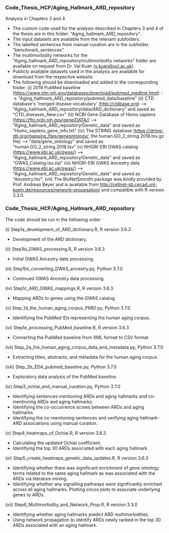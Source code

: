 ### Code_Thesis_HCF/Aging_Hallmark_ARD_repository

Analysis in Chapters 3 and 4
- The custom code used for the analysis described in Chapters 3 and 4 of the thesis are in this folder: “Aging_hallmark_ARD_repository”. 
- The input datasets are available from the relevant subfolders. 
- The labelled sentences from manual curation are in the subfolder, “benchmark_sentences”. 
- The multimorbidity networks for the "Aging_hallmark_ARD_repository/multimorbidity networks" folder are available on request from Dr. Val Kuan (v.kuan@ucl.ac.uk). 
- Publicly available datasets used in the analysis are available for download from the respective website. 
- The following should be downloaded and added to the corresponding folder:
(i) 2019 PubMed baseline (https://www.nlm.nih.gov/databases/download/pubmed_medline.html) --> "Aging_hallmark_ARD_repository/pubmed_data/baseline"
(ii) CTD database's 'merged disease vocabulary' (http://ctdbase.org) --> "Aging_hallmark_ARD_repository/data/ARD_dictionary" and saved as "CTD_diseases_New.csv"
(iii) NCBI Gene Database of Homo sapiens (https://ftp.ncbi.nih.gov/gene/DATA/) --> "Aging_hallmark_ARD_repository/Genetic_data" and saved as "Homo_sapiens_gene_info.txt"
(iv) The STRING database (https://string-db.org/mapping_files/geneontology/, the human.GO_2_string.2018.tsv.gz file) --> "data/gene_ontology" and saved as "human.GO_2_string.2018.tsv"
(v) NHGRI-EBI GWAS catalog (https://www.ebi.ac.uk/gwas/) --> "Aging_hallmark_ARD_repository/Genetic_data" and saved as "GWAS_Catalog.tsv.zip"
(vi) NHGRI-EBI GWAS Ancestry data (https://www.ebi.ac.uk/gwas/) --> "Aging_hallmark_ARD_repository/Genetic_data" and saved as "Ancestry.tsv". 
(vii) The BioNetSmooth package was kindly provided by Prof. Andreas Beyer and is available from http://cellnet-sb.cecad.uni-koeln.de/resources/network-propagation/ and compatible with R version 3.3.0.


### Code_Thesis_HCF/Aging_Hallmark_ARD_repository
The code should be run in the following order: 

(i) Step1a_development_of_ARD_dictionary.R, R version 3.6.3
- Development of the ARD dictionary. 

(ii) Step1bi_GWAS_processing.R, R version 3.6.3
- Initial GWAS Ancestry data processing. 

(iii) Step1bii_converting_GWAS_ancestry.py, Python 3.7.0
- Continued GWAS Ancestry data processing. 

(iv) Step1c_ARD_GWAS_mappings.R, R version 3.6.3
- Mapping ARDs to genes using the GWAS catalog. 

(v) Step_1d_the_human_aging_corpus_PMID.py, Python 3.7.0
- Identifying the PubMed IDs representing the human aging corpus.

(vi) Step1e_processing_PubMed_baseline.R, R version 3.6.3
- Converting the PubMed baseline from XML format to CSV format. 

(vii) Step_2a_the_human_aging_corpus_data_and_metadata.py, Python 3.7.0
- Extracting titles, abstracts, and metadata for the human aging corpus. 

(viii) Step_2b_EDA_pubmed_baseline.py, Python 3.7.0
- Exploratory data analysis of the PubMed baseline. 

(ix) Step3_ochiai_and_manual_curation.py, Python 3.7.0
- Identifying sentences mentioning ARDs and aging hallmarks and co-mentioning ARDs and aging hallmarks. 
- Identifying the co-occurrence scores between ARDs and aging hallmarks. 
- Identifying the co-mentioning sentences and verifying aging hallmark-ARD associations using manual curation.

(x) Step4_heatmaps_of_Ochiai.R, R version 3.6.3
- Calculating the updated Ochiai coefficient.
- Identifying the top 30 ARDs associated with each aging hallmark.

(xi) Step5_create_heatmaps_genetic_data_updates.R, R version 3.6.3
- Identifying whether there was significant enrichment of gene ontology terms related to the same aging hallmark as was associated with the ARDs via literature mining. 
- Identifying whether any signalling pathways were significantly enriched across all aging hallmarks. Plotting circos plots to associate underlying genes to ARDs.

(xii) Step6_Multimorbidity_and_Network_Prop.R, R version 3.3.0
- Identifying whether aging hallmarks predict ARD multimorbidities. 
- Using network propagation to identify ARDs newly ranked in the top 30 ARDs associated with an aging hallmark. 

